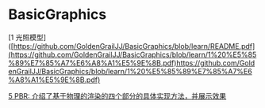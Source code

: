 # BasicGraphics
 [1 光照模型]   ([https://github.com/GoldenGrailJJ/BasicGraphics/blob/learn/README.pdf](https://github.com/GoldenGrailJJ/BasicGraphics/blob/learn/1%20%E5%85%89%E7%85%A7%E6%A8%A1%E5%9E%8B.pdf)https://github.com/GoldenGrailJJ/BasicGraphics/blob/learn/1%20%E5%85%89%E7%85%A7%E6%A8%A1%E5%9E%8B.pdf)  

[5 PBR: 介绍了基于物理的渲染的四个部分的具体实现方法，并展示效果](https://github.com/GoldenGrailJJ/BasicGraphics/blob/learn/5%20PBR.pdf)
